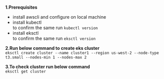 **1.Prerequisites**
<br>
- install awscli and configure on local machine
- install kubectl
  <br>
  to confirm the same run
  `kubectl version`
- install eksctl
  <br>
  to confirm the same run
  `eksctl version`


**2.Run below command to create eks cluster**
<br>
`eksctl create cluster --name cluster1 --region us-west-2 --node-type t3.small --nodes-min 1 --nodes-max 2`


**3.To check cluster run below command**
<br>
`eksctl get cluster`

